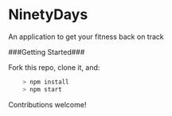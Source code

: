 # NinetyDays

An application to get your fitness back on track

###Getting Started###

Fork this repo, clone it, and:

```js
	> npm install
	> npm start
```

Contributions welcome!
